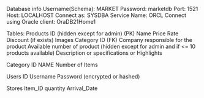 Database info
   Username(Schema): MARKET
   Password: marketdb
   Port: 1521
   Host: LOCALHOST
   Connect as: SYSDBA
   Service Name: ORCL
   Connect using Oracle client: OraDB21Home1


Tables:
Products
   ID (hidden except for admin) (PK)
   Name
   Price
   Rate
   Discount (if exists)
   Images
   Category ID (FK)
   Company responsible for the product
   Available number of product (hidden except for admin and if <= 10 products available)
   Description or specifications or Highlights 

Category
   ID
   NAME
   Number of Items

Users
   ID
   Username
   Password (encrypted or hashed)

Stores
   Item_ID
   quantity
   Arrival_Date
